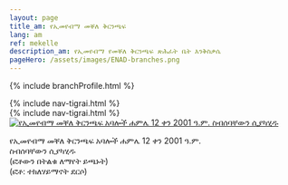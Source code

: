```yaml
---
layout: page
title_am: የኢመየብማ መቐለ ቅርንጫፍ
lang: am
ref: mekelle
description_am: የኢመየብማ የመቐለ ቅርንጫፍ ጽሕፈት ቤት እንቅስቃሴ
pageHero: /assets/images/ENAD-branches.png
---
```

<p>{% include branchProfile.html %}</p>
<aside class="post-aside">
	{% include nav-tigrai.html %}
</aside>
<div class="post-content">
	{% include nav-tigrai.html %}
	<div class="bordered pull-left tiny">
		<a href="{{ "/assets/images/Mekelle-19Jul2009-IMG_0436.png" | prepend: site.baseurl_root }}">
		<!-- a href="{{ site.baseurl }}/ፎቶበትልቁ/" -->
			<img src="{{ "/assets/images/Mekelle-19Jul2009-IMG_0436-small.png" | prepend: site.baseurl_root }}"
			  alt="የኢመየብማ መቐለ ቅርንጫፍ አባሎች ሐምሌ 12 ቀን 2001 ዓ.ም. ስብሰባቸውን ሲያካሂዱ"
			  class="img-responsive center-block" id="deafInMekelle">
			  <!-- onclick="storeImageLocation('deafInMekelle')" / -->
		</a>
		<div class="caption text-center">
			<p>
				የኢመየብማ መቐለ ቅርንጫፍ አባሎች ሐምሌ 12 ቀን 2001 ዓ.ም.<br/>
				ስብሰባቸውን ሲያካሂዱ<br/>
				(ፎቶውን በትልቁ ለማየት ይጫኑት)<br/>
				(ፎቶ: ተክለሃይማኖት ደርሶ)
			</p>
		</div>
</div>
